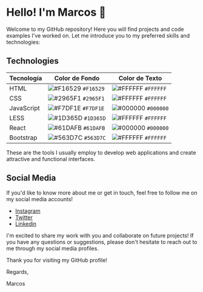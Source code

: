 # Hello! I'm Marcos 👋

Welcome to my GitHub repository! Here you will find projects and code examples I've worked on. Let me introduce you to my preferred skills and technologies:

## Technologies

| Tecnología    | Color de Fondo | Color de Texto |
| ------------- | -------------- | -------------- |
| HTML          | ![#F16529](https://via.placeholder.com/15/F16529/000000?text=+) `#F16529` | ![#FFFFFF](https://via.placeholder.com/15/FFFFFF/000000?text=+) `#FFFFFF` |
| CSS           | ![#2965F1](https://via.placeholder.com/15/2965F1/000000?text=+) `#2965F1` | ![#FFFFFF](https://via.placeholder.com/15/FFFFFF/000000?text=+) `#FFFFFF` |
| JavaScript    | ![#F7DF1E](https://via.placeholder.com/15/F7DF1E/000000?text=+) `#F7DF1E` | ![#000000](https://via.placeholder.com/15/000000/000000?text=+) `#000000` |
| LESS          | ![#1D365D](https://via.placeholder.com/15/1D365D/000000?text=+) `#1D365D` | ![#FFFFFF](https://via.placeholder.com/15/FFFFFF/000000?text=+) `#FFFFFF` |
| React         | ![#61DAFB](https://via.placeholder.com/15/61DAFB/000000?text=+) `#61DAFB` | ![#000000](https://via.placeholder.com/15/000000/000000?text=+) `#000000` |
| Bootstrap     | ![#563D7C](https://via.placeholder.com/15/563D7C/000000?text=+) `#563D7C` | ![#FFFFFF](https://via.placeholder.com/15/FFFFFF/000000?text=+) `#FFFFFF` |

These are the tools I usually employ to develop web applications and create attractive and functional interfaces.

## Social Media

If you'd like to know more about me or get in touch, feel free to follow me on my social media accounts!

- [Instagram](https://www.instagram.com/m4rcos_fg/)
- [Twitter](https://twitter.com/msfurcogaitan)
- [Linkedin](https://www.linkedin.com/in/msfurcogaitan/)

I'm excited to share my work with you and collaborate on future projects! If you have any questions or suggestions, please don't hesitate to reach out to me through my social media profiles.

Thank you for visiting my GitHub profile!

Regards,

Marcos
